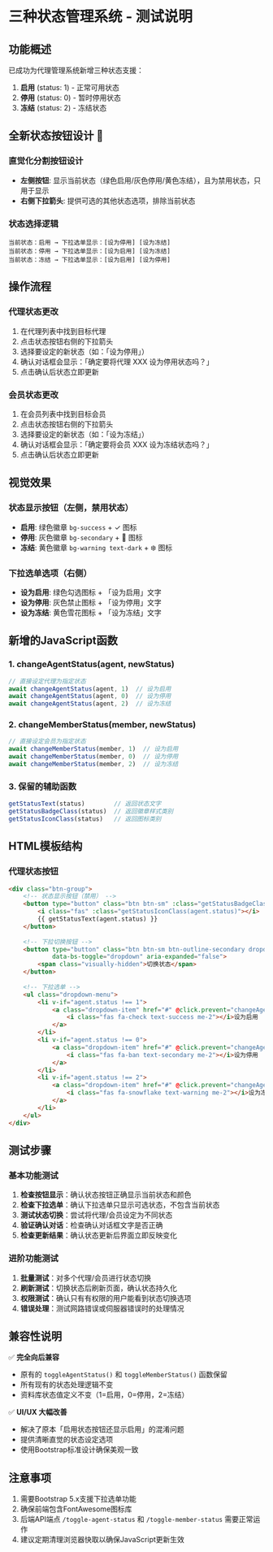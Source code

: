 # 三种状态管理系统 - 测试说明

## 功能概述

已成功为代理管理系统新增三种状态支援：
1. **启用** (status: 1) - 正常可用状态
2. **停用** (status: 0) - 暂时停用状态  
3. **冻结** (status: 2) - 冻结状态

## 全新状态按钮设计 🎨

### 直觉化分割按钮设计
- **左侧按钮**: 显示当前状态（绿色启用/灰色停用/黄色冻结），且为禁用状态，只用于显示
- **右侧下拉箭头**: 提供可选的其他状态选项，排除当前状态

### 状态选择逻辑
```
当前状态：启用 → 下拉选单显示：[设为停用] [设为冻结]
当前状态：停用 → 下拉选单显示：[设为启用] [设为冻结]  
当前状态：冻结 → 下拉选单显示：[设为启用] [设为停用]
```

## 操作流程

### 代理状态更改
1. 在代理列表中找到目标代理
2. 点击状态按钮右侧的下拉箭头
3. 选择要设定的新状态（如：「设为停用」）
4. 确认对话框会显示：「确定要将代理 XXX 设为停用状态吗？」
5. 点击确认后状态立即更新

### 会员状态更改  
1. 在会员列表中找到目标会员
2. 点击状态按钮右侧的下拉箭头
3. 选择要设定的新状态（如：「设为冻结」）
4. 确认对话框会显示：「确定要将会员 XXX 设为冻结状态吗？」
5. 点击确认后状态立即更新

## 视觉效果

### 状态显示按钮（左侧，禁用状态）
- **启用**: 绿色徽章 `bg-success` + ✓ 图标
- **停用**: 灰色徽章 `bg-secondary` + 🚫 图标
- **冻结**: 黄色徽章 `bg-warning text-dark` + ❄️ 图标

### 下拉选单选项（右侧）
- **设为启用**: 绿色勾选图标 + 「设为启用」文字
- **设为停用**: 灰色禁止图标 + 「设为停用」文字
- **设为冻结**: 黄色雪花图标 + 「设为冻结」文字

## 新增的JavaScript函数

### 1. changeAgentStatus(agent, newStatus)
```javascript
// 直接设定代理为指定状态
await changeAgentStatus(agent, 1)  // 设为启用
await changeAgentStatus(agent, 0)  // 设为停用
await changeAgentStatus(agent, 2)  // 设为冻结
```

### 2. changeMemberStatus(member, newStatus)
```javascript
// 直接设定会员为指定状态
await changeMemberStatus(member, 1)  // 设为启用
await changeMemberStatus(member, 0)  // 设为停用
await changeMemberStatus(member, 2)  // 设为冻结
```

### 3. 保留的辅助函数
```javascript
getStatusText(status)        // 返回状态文字
getStatusBadgeClass(status)  // 返回徽章样式类别
getStatusIconClass(status)   // 返回图标类别
```

## HTML模板结构

### 代理状态按钮
```html
<div class="btn-group">
    <!-- 状态显示按钮（禁用） -->
    <button type="button" class="btn btn-sm" :class="getStatusBadgeClass(agent.status)" disabled>
        <i class="fas" :class="getStatusIconClass(agent.status)"></i>
        {{ getStatusText(agent.status) }}
    </button>
    
    <!-- 下拉切换按钮 -->
    <button type="button" class="btn btn-sm btn-outline-secondary dropdown-toggle dropdown-toggle-split" 
            data-bs-toggle="dropdown" aria-expanded="false">
        <span class="visually-hidden">切换状态</span>
    </button>
    
    <!-- 下拉选单 -->
    <ul class="dropdown-menu">
        <li v-if="agent.status !== 1">
            <a class="dropdown-item" href="#" @click.prevent="changeAgentStatus(agent, 1)">
                <i class="fas fa-check text-success me-2"></i>设为启用
            </a>
        </li>
        <li v-if="agent.status !== 0">
            <a class="dropdown-item" href="#" @click.prevent="changeAgentStatus(agent, 0)">
                <i class="fas fa-ban text-secondary me-2"></i>设为停用
            </a>
        </li>
        <li v-if="agent.status !== 2">
            <a class="dropdown-item" href="#" @click.prevent="changeAgentStatus(agent, 2)">
                <i class="fas fa-snowflake text-warning me-2"></i>设为冻结
            </a>
        </li>
    </ul>
</div>
```

## 测试步骤

### 基本功能测试
1. **检查按钮显示**：确认状态按钮正确显示当前状态和颜色
2. **检查下拉选单**：确认下拉选单只显示可选状态，不包含当前状态
3. **测试状态切换**：尝试将代理/会员设定为不同状态
4. **验证确认对话**：检查确认对话框文字是否正确
5. **检查更新结果**：确认状态更新后界面立即反映变化

### 进阶功能测试
1. **批量测试**：对多个代理/会员进行状态切换
2. **刷新测试**：切换状态后刷新页面，确认状态持久化
3. **权限测试**：确认只有有权限的用户能看到状态切换选项
4. **错误处理**：测试网路错误或伺服器错误时的处理情况

## 兼容性说明

✅ **完全向后兼容**
- 原有的 `toggleAgentStatus()` 和 `toggleMemberStatus()` 函数保留
- 所有现有的状态处理逻辑不变
- 资料库状态值定义不变（1=启用，0=停用，2=冻结）

✅ **UI/UX 大幅改善**
- 解决了原本「启用状态按钮还显示启用」的混淆问题
- 提供清晰直觉的状态设定选项
- 使用Bootstrap标准设计确保美观一致

## 注意事项

1. 需要Bootstrap 5.x支援下拉选单功能
2. 确保前端包含FontAwesome图标库
3. 后端API端点 `/toggle-agent-status` 和 `/toggle-member-status` 需要正常运作
4. 建议定期清理浏览器快取以确保JavaScript更新生效 